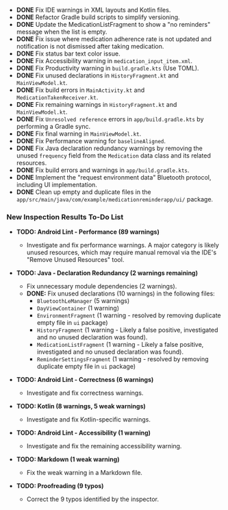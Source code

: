 - **DONE** Fix IDE warnings in XML layouts and Kotlin files.
- **DONE** Refactor Gradle build scripts to simplify versioning.
- **DONE** Update the MedicationListFragment to show a "no reminders" message when the list is empty.
- **DONE** Fix issue where medication adherence rate is not updated and notification is not dismissed after taking medication.
- **DONE** Fix status bar text color issue.
- **DONE** Fix Accessibility warning in `medication_input_item.xml`.
- **DONE** Fix Productivity warning in `build.gradle.kts` (Use TOML).
- **DONE** Fix unused declarations in `HistoryFragment.kt` and `MainViewModel.kt`.
- **DONE** Fix build errors in `MainActivity.kt` and `MedicationTakenReceiver.kt`.
- **DONE** Fix remaining warnings in `HistoryFragment.kt` and `MainViewModel.kt`.
- **DONE** Fix `Unresolved reference` errors in `app/build.gradle.kts` by performing a Gradle sync.
- **DONE** Fix final warning in `MainViewModel.kt`.
- **DONE** Fix Performance warning for `baselineAligned`.
- **DONE** Fix Java declaration redundancy warnings by removing the unused `frequency` field from the `Medication` data class and its related resources.
- **DONE** Fix build errors and warnings in `app/build.gradle.kts`.
- **DONE** Implement the "request environment data" Bluetooth protocol, including UI implementation.
- **DONE** Clean up empty and duplicate files in the `app/src/main/java/com/example/medicationreminderapp/ui/` package.

### New Inspection Results To-Do List

- **TODO: Android Lint - Performance (89 warnings)**
    - Investigate and fix performance warnings. A major category is likely unused resources, which may require manual removal via the IDE's "Remove Unused Resources" tool.

- **TODO: Java - Declaration Redundancy (2 warnings remaining)**
    - Fix unnecessary module dependencies (2 warnings).
    - **DONE:** Fix unused declarations (10 warnings) in the following files:
        - `BluetoothLeManager` (5 warnings)
        - `DayViewContainer` (1 warning)
        - `EnvironmentFragment` (1 warning - resolved by removing duplicate empty file in `ui` package)
        - `HistoryFragment` (1 warning - Likely a false positive, investigated and no unused declaration was found).
        - `MedicationListFragment` (1 warning - Likely a false positive, investigated and no unused declaration was found).
        - `ReminderSettingsFragment` (1 warning - resolved by removing duplicate empty file in `ui` package)

- **TODO: Android Lint - Correctness (6 warnings)**
    - Investigate and fix correctness warnings.

- **TODO: Kotlin (8 warnings, 5 weak warnings)**
    - Investigate and fix Kotlin-specific warnings.

- **TODO: Android Lint - Accessibility (1 warning)**
    - Investigate and fix the remaining accessibility warning.

- **TODO: Markdown (1 weak warning)**
    - Fix the weak warning in a Markdown file.

- **TODO: Proofreading (9 typos)**
    - Correct the 9 typos identified by the inspector.
